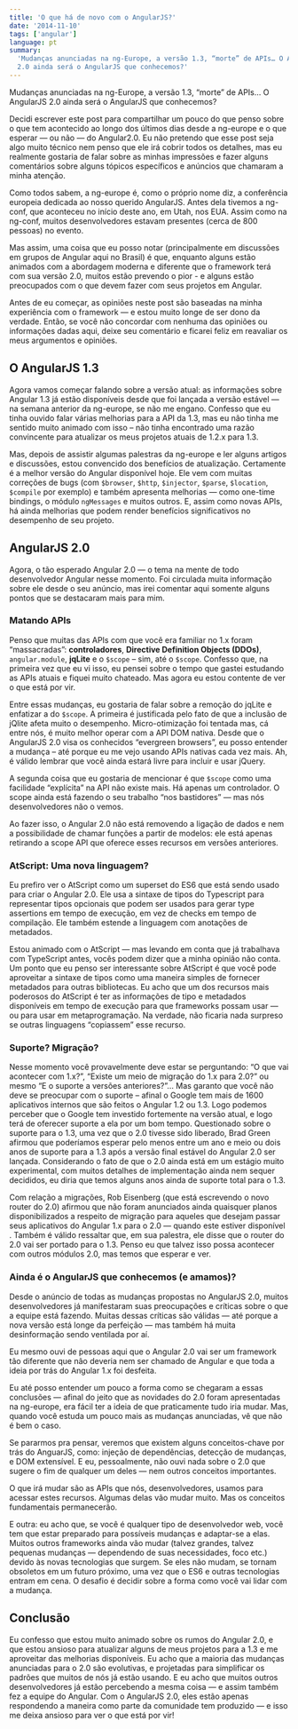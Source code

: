```yaml
---
title: 'O que há de novo com o AngularJS?'
date: '2014-11-10'
tags: ['angular']
language: pt
summary:
  'Mudanças anunciadas na ng-Europe, a versão 1.3, “morte” de APIs… O AngularJS
  2.0 ainda será o AngularJS que conhecemos?'
---
```


Mudanças anunciadas na ng-Europe, a versão 1.3, “morte” de APIs… O AngularJS 2.0
ainda será o AngularJS que conhecemos?

Decidi escrever este post para compartilhar um pouco do que penso sobre o que
tem acontecido ao longo dos últimos dias desde a ng-europe e o que esperar — ou
não — do Angular2.0. Eu não pretendo que esse post seja algo muito técnico nem
penso que ele irá cobrir todos os detalhes, mas eu realmente gostaria de falar
sobre as minhas impressões e fazer alguns comentários sobre alguns tópicos
específicos e anúncios que chamaram a minha atenção.

Como todos sabem, a ng-europe é, como o próprio nome diz, a conferência europeia
dedicada ao nosso querido AngularJS. Antes dela tivemos a ng-conf, que aconteceu
no início deste ano, em Utah, nos EUA. Assim como na ng-conf, muitos
desenvolvedores estavam presentes (cerca de 800 pessoas) no evento.

Mas assim, uma coisa que eu posso notar (principalmente em discussões em grupos
de Angular aqui no Brasil) é que, enquanto alguns estão animados com a abordagem
moderna e diferente que o framework terá com sua versão 2.0, muitos estão
prevendo o pior - e alguns estão preocupados com o que devem fazer com seus
projetos em Angular.

Antes de eu começar, as opiniões neste post são baseadas na minha experiência
com o framework — e estou muito longe de ser dono da verdade. Então, se você não
concordar com nenhuma das opiniões ou informações dadas aqui, deixe seu
comentário e ficarei feliz em reavaliar os meus argumentos e opiniões.

## O AngularJS 1.3

Agora vamos começar falando sobre a versão atual: as informações sobre Angular
1.3 já estão disponíveis desde que foi lançada a versão estável — na semana
anterior da ng-europe, se não me engano. Confesso que eu tinha ouvido falar
várias melhorias para a API da 1.3, mas eu não tinha me sentido muito animado
com isso – não tinha encontrado uma razão convincente para atualizar os meus
projetos atuais de 1.2.x para 1.3.

Mas, depois de assistir algumas palestras da ng-europe e ler alguns artigos e
discussões, estou convencido dos benefícios de atualização. Certamente é a
melhor versão do Angular disponível hoje. Ele vem com muitas correções de bugs
(com `$browser`, `$http`, `$injector`, `$parse`, `$location`, `$compile` por
exemplo) e também apresenta melhorias — como one-time bindings, o módulo
`ngMessages` e muitos outros. E, assim como novas APIs, há ainda melhorias que
podem render benefícios significativos no desempenho de seu projeto.

## AngularJS 2.0

Agora, o tão esperado Angular 2.0 — o tema na mente de todo desenvolvedor
Angular nesse momento. Foi circulada muita informação sobre ele desde o seu
anúncio, mas irei comentar aqui somente alguns pontos que se destacaram mais
para mim.

### Matando APIs

Penso que muitas das APIs com que você era familiar no 1.x foram “massacradas”:
**controladores**, **Directive Definition Objects (DDOs)**, `angular.module`,
**jqLite** e o `$scope` – sim, até o `$scope`. Confesso que, na primeira vez que
eu vi isso, eu pensei sobre o tempo que gastei estudando as APIs atuais e fiquei
muito chateado. Mas agora eu estou contente de ver o que está por vir.

Entre essas mudanças, eu gostaria de falar sobre a remoção do jqLite e enfatizar
a do `$scope`. A primeira é justificada pelo fato de que a inclusão de jQlite
afeta muito o desempenho. Micro-otimização foi tentada mas, cá entre nós, é
muito melhor operar com a API DOM nativa. Desde que o AngularJS 2.0 visa os
conhecidos “evergreen browsers”, eu posso entender a mudança – até porque eu me
vejo usando APIs nativas cada vez mais. Ah, é válido lembrar que você ainda
estará livre para incluir e usar jQuery.

A segunda coisa que eu gostaria de mencionar é que `$scope` como uma facilidade
“explícita” na API não existe mais. Há apenas um controlador. O scope ainda está
fazendo o seu trabalho “nos bastidores” — mas nós desenvolvedores não o vemos.

Ao fazer isso, o Angular 2.0 não está removendo a ligação de dados e nem a
possibilidade de chamar funções a partir de modelos: ele está apenas retirando a
scope API que oferece esses recursos em versões anteriores.

### AtScript: Uma nova linguagem?

Eu prefiro ver o AtScript como um superset do ES6 que está sendo usado para
criar o Angular 2.0. Ele usa a sintaxe de tipos do Typescript para representar
tipos opcionais que podem ser usados para gerar type assertions em tempo de
execução, em vez de checks em tempo de compilação. Ele também estende a
linguagem com anotações de metadados.

Estou animado com o AtScript — mas levando em conta que já trabalhava com
TypeScript antes, vocês podem dizer que a minha opinião não conta. Um ponto que
eu penso ser interessante sobre AtScript é que você pode aproveitar a sintaxe de
tipos como uma maneira simples de fornecer metadados para outras bibliotecas. Eu
acho que um dos recursos mais poderosos do AtScript é ter as informações de tipo
e metadados disponíveis em tempo de execução para que frameworks possam usar —
ou para usar em metaprogramação. Na verdade, não ficaria nada surpreso se outras
linguagens “copiassem” esse recurso.

### Suporte? Migração?

Nesse momento você provavelmente deve estar se perguntando: “O que vai acontecer
com 1.x?”, “Existe um meio de migração do 1.x para 2.0?” ou mesmo “E o suporte a
versões anteriores?”… Mas garanto que você não deve se preocupar com o suporte –
afinal o Google tem mais de 1600 aplicativos internos que são feitos o Angular
1.2 ou 1.3. Logo podemos perceber que o Google tem investido fortemente na
versão atual, e logo terá de oferecer suporte a ela por um bom tempo.
Questionado sobre o suporte para o 1.3, uma vez que o 2.0 tivesse sido liberado,
Brad Green afirmou que poderíamos esperar pelo menos entre um ano e meio ou dois
anos de suporte para a 1.3 após a versão final estável do Angular 2.0 ser
lançada. Considerando o fato de que o 2.0 ainda está em um estágio muito
experimental, com muitos detalhes de implementação ainda nem sequer decididos,
eu diria que temos alguns anos ainda de suporte total para o 1.3.

Com relação a migrações, Rob Eisenberg (que está escrevendo o novo router do
2.0) afirmou que não foram anunciados ainda quaisquer planos disponibilizados a
respeito de migração para aqueles que desejam passar seus aplicativos do Angular
1.x para o 2.0 — quando este estiver disponível . Também é válido ressaltar que,
em sua palestra, ele disse que o router do 2.0 vai ser portado para o 1.3. Penso
eu que talvez isso possa acontecer com outros módulos 2.0, mas temos que esperar
e ver.

### Ainda é o AngularJS que conhecemos (e amamos)?

Desde o anúncio de todas as mudanças propostas no AngularJS 2.0, muitos
desenvolvedores já manifestaram suas preocupações e críticas sobre o que a
equipe está fazendo. Muitas dessas críticas são válidas — até porque a nova
versão está longe da perfeição — mas também há muita desinformação sendo
ventilada por aí.

Eu mesmo ouvi de pessoas aqui que o Angular 2.0 vai ser um framework tão
diferente que não deveria nem ser chamado de Angular e que toda a ideia por trás
do Angular 1.x foi desfeita.

Eu até posso entender um pouco a forma como se chegaram a essas conclusões —
afinal do jeito que as novidades do 2.0 foram apresentadas na ng-europe, era
fácil ter a ideia de que praticamente tudo iria mudar. Mas, quando você estuda
um pouco mais as mudanças anunciadas, vê que não é bem o caso.

Se pararmos pra pensar, veremos que existem alguns conceitos-chave por trás do
AnguarJS, como: injeção de dependências, detecção de mudanças, e DOM extensível.
E eu, pessoalmente, não ouvi nada sobre o 2.0 que sugere o fim de qualquer um
deles — nem outros conceitos importantes.

O que irá mudar são as APIs que nós, desenvolvedores, usamos para acessar estes
recursos. Algumas delas vão mudar muito. Mas os conceitos fundamentais
permanecerão.

E outra: eu acho que, se você é qualquer tipo de desenvolvedor web, você tem que
estar preparado para possíveis mudanças e adaptar-se a elas. Muitos outros
frameworks ainda vão mudar (talvez grandes, talvez pequenas mudanças —
dependendo de suas necessidades, foco etc.) devido às novas tecnologias que
surgem. Se eles não mudam, se tornam obsoletos em um futuro próximo, uma vez que
o ES6 e outras tecnologias entram em cena. O desafio é decidir sobre a forma
como você vai lidar com a mudança.

## Conclusão

Eu confesso que estou muito animado sobre os rumos do Angular 2.0, e que estou
ansioso para atualizar alguns de meus projetos para a 1.3 e me aproveitar das
melhorias disponíveis. Eu acho que a maioria das mudanças anunciadas para o 2.0
são evolutivas, e projetadas para simplificar os padrões que muitos de nós já
estão usando. E eu acho que muitos outros desenvolvedores já estão percebendo a
mesma coisa — e assim também fez a equipe do Angular. Com o AngularJS 2.0, eles
estão apenas respondendo a maneira como parte da comunidade tem produzido — e
isso me deixa ansioso para ver o que está por vir!
